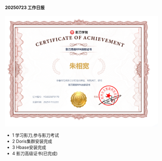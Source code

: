 #### 20250723 工作日报
![](imgs/img0723_1.png)
* 1 学习影刀,参与影刀考试
* 2 Doris集群安装完成
* 3 Hbase安装完成
* 4 影刀高级证书(已完成)



